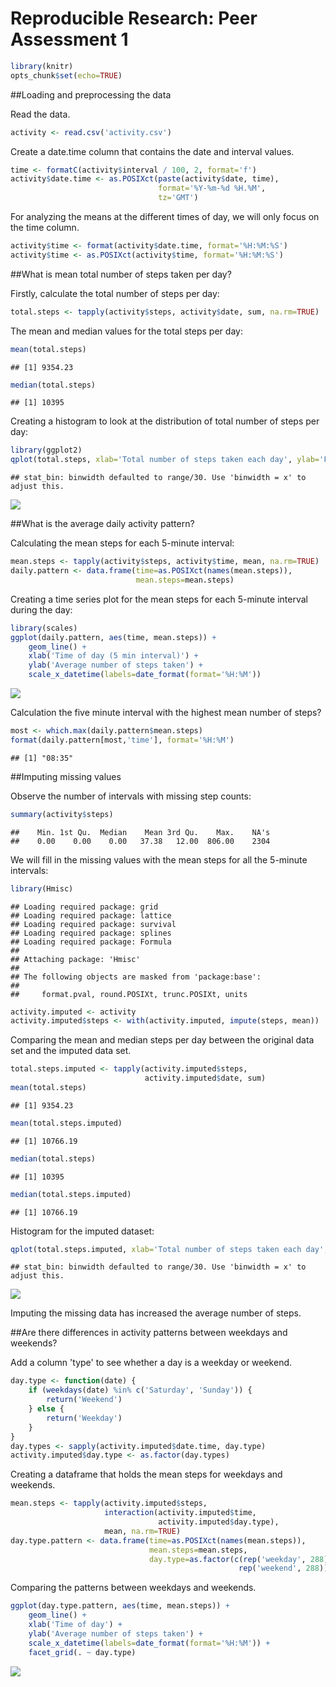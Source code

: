 # Reproducible Research: Peer Assessment 1


```r
library(knitr)
opts_chunk$set(echo=TRUE)
```

##Loading and preprocessing the data

Read the data.


```r
activity <- read.csv('activity.csv')
```

Create a date.time column that contains the date and interval values.


```r
time <- formatC(activity$interval / 100, 2, format='f')
activity$date.time <- as.POSIXct(paste(activity$date, time),
                                 format='%Y-%m-%d %H.%M',
                                 tz='GMT')
```

For analyzing the means at the different times of day, we will only focus on the time column.


```r
activity$time <- format(activity$date.time, format='%H:%M:%S')
activity$time <- as.POSIXct(activity$time, format='%H:%M:%S')
```

##What is mean total number of steps taken per day?

Firstly, calculate the total number of steps per day:


```r
total.steps <- tapply(activity$steps, activity$date, sum, na.rm=TRUE)
```

The mean and median values for the total steps per day:


```r
mean(total.steps)
```

```
## [1] 9354.23
```

```r
median(total.steps)
```

```
## [1] 10395
```

Creating a histogram to look at the distribution of total number of steps per day:


```r
library(ggplot2)
qplot(total.steps, xlab='Total number of steps taken each day', ylab='Frequency')
```

```
## stat_bin: binwidth defaulted to range/30. Use 'binwidth = x' to adjust this.
```

![](./PA1_Template_files/figure-html/unnamed-chunk-7-1.png) 

##What is the average daily activity pattern?

Calculating the mean steps for each 5-minute interval:


```r
mean.steps <- tapply(activity$steps, activity$time, mean, na.rm=TRUE)
daily.pattern <- data.frame(time=as.POSIXct(names(mean.steps)),
                            mean.steps=mean.steps)
```

Creating a time series plot for the mean steps for each 5-minute interval during the day:


```r
library(scales)
ggplot(daily.pattern, aes(time, mean.steps)) + 
    geom_line() +
    xlab('Time of day (5 min interval)') +
    ylab('Average number of steps taken') +
    scale_x_datetime(labels=date_format(format='%H:%M'))
```

![](./PA1_Template_files/figure-html/unnamed-chunk-9-1.png) 

Calculation the five minute interval with the highest mean number of steps?


```r
most <- which.max(daily.pattern$mean.steps)
format(daily.pattern[most,'time'], format='%H:%M')
```

```
## [1] "08:35"
```

##Imputing missing values

Observe the number of intervals with missing step counts:


```r
summary(activity$steps)
```

```
##    Min. 1st Qu.  Median    Mean 3rd Qu.    Max.    NA's 
##    0.00    0.00    0.00   37.38   12.00  806.00    2304
```

We will fill in the missing values with the mean steps for all the 5-minute intervals:


```r
library(Hmisc)
```

```
## Loading required package: grid
## Loading required package: lattice
## Loading required package: survival
## Loading required package: splines
## Loading required package: Formula
## 
## Attaching package: 'Hmisc'
## 
## The following objects are masked from 'package:base':
## 
##     format.pval, round.POSIXt, trunc.POSIXt, units
```

```r
activity.imputed <- activity
activity.imputed$steps <- with(activity.imputed, impute(steps, mean))
```

Comparing the mean and median steps per day between the original data set and the imputed data set.


```r
total.steps.imputed <- tapply(activity.imputed$steps, 
                              activity.imputed$date, sum)
mean(total.steps)
```

```
## [1] 9354.23
```

```r
mean(total.steps.imputed)
```

```
## [1] 10766.19
```

```r
median(total.steps)
```

```
## [1] 10395
```

```r
median(total.steps.imputed)
```

```
## [1] 10766.19
```

Histogram for the imputed dataset:


```r
qplot(total.steps.imputed, xlab='Total number of steps taken each day', ylab='Frequency')
```

```
## stat_bin: binwidth defaulted to range/30. Use 'binwidth = x' to adjust this.
```

![](./PA1_Template_files/figure-html/unnamed-chunk-14-1.png) 

Imputing the missing data has increased the average number of steps.

##Are there differences in activity patterns between weekdays and weekends?

Add a column 'type' to see whether a day is a weekday or weekend.


```r
day.type <- function(date) {
    if (weekdays(date) %in% c('Saturday', 'Sunday')) {
        return('Weekend')
    } else {
        return('Weekday')
    }
}
day.types <- sapply(activity.imputed$date.time, day.type)
activity.imputed$day.type <- as.factor(day.types)
```

Creating a dataframe that holds the mean steps for weekdays and weekends.


```r
mean.steps <- tapply(activity.imputed$steps, 
                     interaction(activity.imputed$time,
                                 activity.imputed$day.type),
                     mean, na.rm=TRUE)
day.type.pattern <- data.frame(time=as.POSIXct(names(mean.steps)),
                               mean.steps=mean.steps,
                               day.type=as.factor(c(rep('weekday', 288),
                                                   rep('weekend', 288))))
```

Comparing the patterns between weekdays and weekends.


```r
ggplot(day.type.pattern, aes(time, mean.steps)) + 
    geom_line() +
    xlab('Time of day') +
    ylab('Average number of steps taken') +
    scale_x_datetime(labels=date_format(format='%H:%M')) +
    facet_grid(. ~ day.type)
```

![](./PA1_Template_files/figure-html/unnamed-chunk-17-1.png) 
